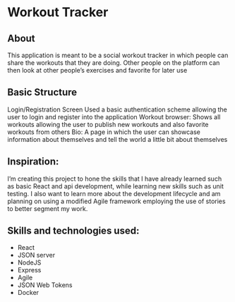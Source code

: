 # Workout Tracker

## About
This application is meant to be a social workout tracker in which people can share the workouts that they are doing. Other people on the platform can then look at other people’s exercises and favorite for later use

## Basic Structure
Login/Registration Screen
Used a basic authentication scheme allowing the user to login and register into the application
Workout browser:
Shows all workouts allowing the user to publish new workouts and also favorite workouts from others
Bio:
A page in which the user can showcase information about themselves and tell the world a little bit about themselves

## Inspiration:
I’m creating this project to hone the skills that I have already learned such as basic React and api development, while learning new skills such as unit testing. I also want to learn more about the development lifecycle and am planning on using a modified Agile framework employing the use of stories to better segment my work.

## Skills and technologies used:
- React
- JSON server
- NodeJS
- Express
- Agile
- JSON Web Tokens
- Docker